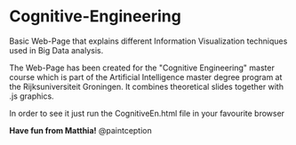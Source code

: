 # Cognitive-Engineering

Basic Web-Page that explains different Information Visualization techniques used in Big Data analysis.

The Web-Page has been created for the "Cognitive Engineering" master course which is part of the Artificial Intelligence master degree program at the Rijksuniversiteit Groningen. 
It combines theoretical slides together with .js graphics.

In order to see it just run the CognitiveEn.html file in your favourite browser

**Have fun from Matthia!**
@paintception
